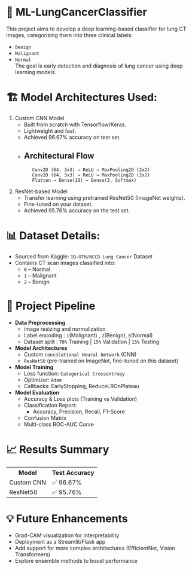 # 🧠 ML-LungCancerClassifier
This project aims to develop a deep learning-based classifier for lung CT images, categorizing them into three clinical labels:
- `Benign`
- `Malignant`
- `Normal`              
The goal is early detection and diagnosis of lung cancer using deep learning models.

# 🏗️ Model Architectures Used:
1. Custom CNN Model
   - Built from scratch with Tensorflow/Keras.
   - Lightweight and fast.
   - Achieved 96.67% accuracy on test set.
   - ## Architectural Flow
      ```
         Conv2D (64, 3x3) → ReLU → MaxPooling2D (2x2)
         Conv2D (64, 3x3) → ReLU → MaxPooling2D (2x2)
         Flatten → Dense(16) → Dense(3, Softmax)
      ```
2. ResNet-based Model
   - Transfer learning using pretrained ResNet50 (ImageNet weights).
   - Fine-tuned on your dataset.
   - Achieved  95.76% accuracy on the test set.

# 📊 Dataset Details:          
- Sourced from Kaggle: `IQ-OTH/NCCD Lung Cancer` Dataset          
- Contains CT scan images classified into:
   - `0` – Normal
   - `1` – Malignant
   - `2` – Benign            

# 🔁 Project Pipeline
- **Data Preprocessing**
  - image resizing and normalization
  - Label encoding : `1`(Malignant) , `2`(Benign), `0`(Normal) 
  - Dataset split : `70%` Training | `15%` Validation | `15%` Testing
- **Model Architectures**
    - Custom `Concolutional Neural Network` (CNN)
    - `ResNet50` (pre-trained on ImageNet, fine-tuned on this dataset)
- **Model Training**
   - Loss function: `Categorical Crossentropy`
   - Optimizer: `Adam`
   - Callbacks: EarlyStopping, ReduceLROnPlateau
- **Model Evaluation**
   - Accuracy & Loss plots (Training vs Validation)
   - Classification Report:
      - Accuracy, Precision, Recall, F1-Score
   - Confusion Matrix
   - Multi-class ROC-AUC Curve
 
# 📈 Results Summary
<table>
   <tr>
      <th>Model</th>
      <th>Test Accuracy</th>
   </tr>
   <tr>
      <td>Custom CNN</td>
      <td>✅ 96.67%</td>
      
   </tr>
   <tr>
      <td>ResNet50</td>
      <td>✅ 95.76%</td>
   </tr>
</table>

# 💡 Future Enhancements
- Grad-CAM visualization for interpretability
- Deployment as a Streamlit/Flask app
- Add support for more complex architectures (EfficientNet, Vision Transformers)
- Explore ensemble methods to boost performance

